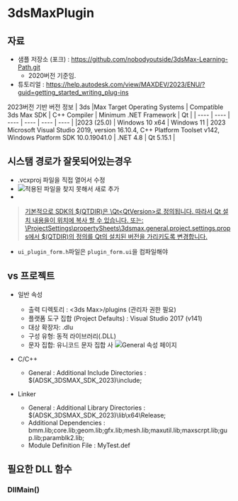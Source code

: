 # 3dsMaxPlugin

## 자료

- 샘플 저장소 (포크) : https://github.com/nobodyoutside/3dsMax-Learning-Path.git
  - 2020버전 기준임.
- 튜토리얼 : https://help.autodesk.com/view/MAXDEV/2023/ENU/?guid=getting_started_writing_plug-ins

2023버전 기반 버전 정보
| 3ds        |Max	Target Operating Systems	| Compatible 3ds Max SDK |	C++ Compiler  | 	Minimum .NET Framework	|  Qt  |
| ----       | ----                         | ----                   |      ----  |         ----  | ---- |
|2023 (25.0) |	Windows 10 x64              | Windows 11              | 2023	Microsoft Visual Studio 2019, version 16.10.4, C++ Platform Toolset v142, Windows Platform SDK 10.0.19041.0	| .NET 4.8 |	Qt 5.15.1 |

## 시스탬 경로가 잘못되어있는경우

- .vcxproj 파일을 직접 열어서 수정
- ![적용된 파일을 찾지 못해서 새로 추가](https://user-images.githubusercontent.com/19432509/219955983-bc08e61c-b651-46fe-aee7-1293073f4fd5.png)
- 
> [기본적으로 SDK의 $(QTDIR)은 <maxsdk>\Qt\<QtVersion>로 정의됩니다. 따라서 Qt 설치 내용을이 위치에 복사 할 수 있습니다. 또는:
<maxsdk>\ProjectSettings\propertySheets\3dsmax.general.project.settings.props에서 $(QTDIR)의 정의를 Qt의 설치된 버전을 가리키도록 변경합니다.](https://forums.autodesk.com/t5/3ds-max-programming/qt-installation/m-p/10025579)
  
- `ui_plugin_form.h`파일은 `plugin_form.ui`을 컴파일해야 

## vs 프로젝트

- 일반 속성
  -  출력 디렉토리 : <3ds Max>/plugins (관리자 권한 필요)
  -  플랫폼 도구 집합 (Project Defaults) : Visual Studio 2017 (v141)
  -  대상 확장자: .dlu
  -  구성 유형: 동적 라이브러리(.DLL)
  -  문자 집합: 유니코드 문자 집합 사
  ![General 속성 페이지](https://user-images.githubusercontent.com/19432509/220116751-e7087b30-1777-4674-b446-615857c059ba.png)
  
- C/C++
  - General : Additional Include Directories : $(ADSK_3DSMAX_SDK_2023)\include;
- Linker
  - General : Additional Library Directories : $(ADSK_3DSMAX_SDK_2023)\lib\x64\Release;
  - Additional Dependencies : bmm.lib;core.lib;geom.lib;gfx.lib;mesh.lib;maxutil.lib;maxscrpt.lib;gup.lib;paramblk2.lib;
  - Module Definition File : MyTest.def
  

## 필요한 DLL 함수
 
### DllMain()
  
